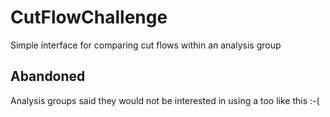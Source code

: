# CutFlowChallenge
Simple interface for comparing cut flows within an analysis group

## Abandoned
Analysis groups said they would not be interested in using a too like this :-(

